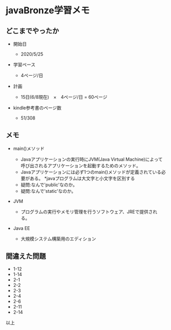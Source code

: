 javaBronze学習メモ
===

## どこまでやったか

* 開始日
  * 2020/5/25

* 学習ペース
  * 4ページ/日

* 計画
  * 15日(6/8現在)　×　4ページ/日 = 60ページ

* kindle参考書のページ数
  * 51/308

## メモ

* main()メソッド
  * Javaアプリケーションの実行時にJVM(Java Virtual Machine)によって呼び出されるアプリケーションを起動するためのメソッド。
  * Javaアプリケーションには必ず1つのmain()メソッドが定義されている必要がある。
  *javaプログラムは大文字と小文字を区別する
  * 疑問:なんで'public'なのか。
  * 疑問:なんで'static'なのか。
  
* JVM
  * プログラムの実行やメモリ管理を行うソフトウェア、JREで提供される。

* Java EE
  * 大規模システム構築用のエディション

## 間違えた問題

* 1-12
* 1-14
* 2-1
* 2-2
* 2-3
* 2-4
* 2-6
* 2-11
* 2-14

以上